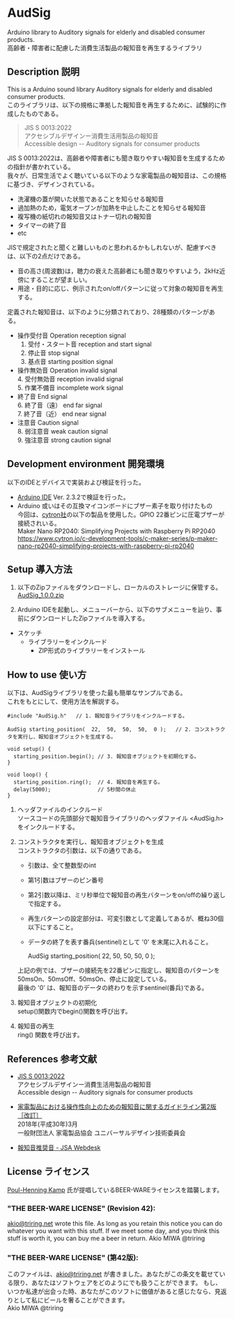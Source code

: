 # AudSig

Arduino library to Auditory signals for elderly and disabled consumer products.  
高齢者・障害者に配慮した消費生活製品の報知音を再生するライブラリ  

## Description	説明

This is a Arduino sound library Auditory signals for elderly and disabled consumer products.  
このライブラリは、以下の規格に準拠した報知音を再生するために、試験的に作成したものである。  

> JIS S 0013:2022  
> アクセシブルデザインー消費生活用製品の報知音  
> Accessible design -- Auditory signals for consumer products  

JIS S 0013:2022は、高齢者や障害者にも聞き取りやすい報知音を生成するための指針が書かれている。  
我々が、日常生活でよく聴いている以下のような家電製品の報知音は、この規格に基づき、デザインされている。  

* 洗濯機の蓋が開いた状態であることを知らせる報知音
* 過加熱のため，電気オーブンが加熱を中止したことを知らせる報知音
* 複写機の紙切れの報知音又はトナー切れの報知音
* タイマーの終了音
* etc

JISで規定されたと聞くと難しいものと思われるかもしれないが、配慮すべきは、以下の2点だけである。  

* 音の高さ(周波数)は，聴力の衰えた高齢者にも聞き取りやすいよう，2kHz近傍にすることが望ましい。
* 用途・目的に応じ、例示されたon/offパターンに従って対象の報知音を再生する。

定義された報知音は、以下のように分類されており、28種類のパターンがある。  

* 操作受付音	Operation reception signal  
	1. 受付・スタート音	reception and start signal  
	2. 停止音	stop signal  
	3. 基点音	starting position signal  
* 操作無効音	Operation invalid signal  
	4. 受付無効音	reception invalid signal  
	5. 作業不備音	incomplete work signal  
* 終了音	End signal  
	6. 終了音（遠）	end far signal  
	7. 終了音（近）	end near signal  
* 注意音	Caution signal  
	8. 弱注意音	weak caution signal  
	9. 強注意音	strong caution signal  

## Development environment	開発環境  

以下のIDEとデバイスで実装および検証を行った。  

* [Arduino IDE](https://www.arduino.cc/en/software)
	Ver. 2.3.2で検証を行った。  
* Arduino 或いはその互換マイコンボードにブザー素子を取り付けたもの  
	今回は、[cytron社](https://www.cytron.io/)の以下の製品を使用した。GPIO 22番ピンに圧電ブザーが接続されいる。  
	Maker Nano RP2040: Simplifying Projects with Raspberry Pi RP2040  
	https://www.cytron.io/c-development-tools/c-maker-series/p-maker-nano-rp2040-simplifying-projects-with-raspberry-pi-rp2040

## Setup	導入方法

1. 以下のZipファイルをダウンロードし、ローカルのストレージに保管する。  
[AudSig_1.0.0.zip](dist/AudSig_1.0.0.zip)

2. Arduino IDEを起動し、メニューバーから、以下のサブメニューを辿り、事前にダウンロードしたZipファイルを導入する。  
* スケッチ
	- ライブラリーをインクルード
		- ZIP形式のライブラリーをインストール

## How to use	使い方

以下は、AudSigライブラリを使った最も簡単なサンプルである。  
これをもとにして、使用方法を解説する。  

```
#include "AudSig.h"   // 1. 報知音ライブラリをインクルードする。

AudSig starting_position(  22,  50,  50,  50,  0 );   // 2. コンストラクタを実行し、報知音オブジェクトを生成する。

void setup() {
  starting_position.begin(); // 3. 報知音オブジェクトを初期化する。
}

void loop() {
  starting_position.ring();  // 4. 報知音を再生する。
  delay(5000);               // 5秒間の休止
}
```

1. ヘッダファイルのインクルード  
	ソースコードの先頭部分で報知音ライブラリのヘッダファイル <AudSig.h> をインクルードする。  
2. コンストラクタを実行し、報知音オブジェクトを生成  
	コンストラクタの引数は、以下の通りである。  
	
	* 引数は、全て整数型のint  
	* 第1引数はブザーのピン番号  
	* 第2引数以降は、ミリ秒単位で報知音の再生バターンをon/offの繰り返しで指定する。  
	* 再生バターンの設定部分は、可変引数として定義してあるが、概ね30個以下にすること。  
	* データの終了を表す番兵(sentinel)として '0' を末尾に入れること。  

		AudSig starting_position(  22,  50,  50,  50,  0 );

	上記の例では、ブザーの接続先を22番ピンに指定し、報知音のパターンを50msOn、50msOff、50msOn、停止に設定している。  
	最後の '0' は、報知音のデータの終わりを示すsentinel(番兵)である。

3. 報知音オブジェクトの初期化  
	setup()関数内でbegin()関数を呼び出す。  	

4. 報知音の再生  
	ring() 関数を呼び出す。  


## References	参考文献

* [JIS S 0013:2022](https://webdesk.jsa.or.jp/books/W11M0090/index/?bunsyo_id=JIS+S+0013%3A2022)  
	アクセシブルデザインー消費生活用製品の報知音  
	Accessible design -- Auditory signals for consumer products  

* [家電製品における操作性向上のための報知音に関するガイドライン第2版［改訂］](https://www.aeha.or.jp/ud/pdf/ud_guideline_5.htm)  
2018年(平成30年)3月  
一般財団法人 家電製品協会 ユニバーサルデザイン技術委員会  

* [報知音推奨音 - JSA Webdesk](https://webdesk.jsa.or.jp/link/Cor/Setsumei/jis_s_00013_000_000_2022_Setsumei_1_2022.pdf)  

## License	ライセンス

[Poul-Henning Kamp](https://people.freebsd.org/%7Ephk/) 氏が提唱しているBEER-WAREライセンスを踏襲します。  

### "THE BEER-WARE LICENSE" (Revision 42):
<akio@triring.net> wrote this file. As long as you retain this notice you
can do whatever you want with this stuff. If we meet some day, and you think this stuff is worth it, you can buy me a beer in return.
Akio MIWA @triring

### "THE BEER-WARE LICENSE" (第42版):
このファイルは、<akio@triring.net> が書きました。あなたがこの条文を載せている限り、あなたはソフトウェアをどのようにでも扱うことができます。
もし、いつか私達が出会った時、あなたがこのソフトに価値があると感じたなら、見返りとして私にビールを奢ることができます。  
Akio MIWA @triring

